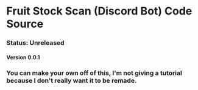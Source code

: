 # Fruit Stock Scan (Discord Bot) Code Source
### Status: Unreleased
#### Version 0.0.1
### You can make your own off of this, I'm not giving a tutorial because I don't really want it to be remade.

